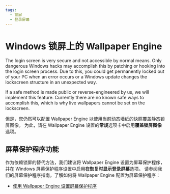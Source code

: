 ```yaml
---
tags:
  - 锁屏
  - 登录屏幕
---
```


# Windows 锁屏上的 Wallpaper Engine

The login screen is very secure and not accessible by normal means. Only dangerous Windows hacks may accomplish this by patching or hooking into the login screen process. Due to this, you could get permanently locked out of your PC when an error occurs or a Windows update changes the lockscreen structure in an unexpected way.

If a safe method is made public or reverse-engineered by us, we will implement this feature. Currently there are no known safe ways to accomplish this, which is why live wallpapers cannot be set on the lockscreen.

但是，您仍然可以配置 Wallpaper Engine 以使用当前动态墙纸的快照覆盖静态锁屏图像。 为此，请在 Wallpaper Engine 设置的**常规**选项卡中启用**覆盖锁屏图像**选项。

## 屏幕保护程序功能

作为依赖锁屏的替代方法，我们建议将 Wallpaper Engine 设置为屏幕保护程序，并在 Windows 屏幕保护程序设置中启用**在恢复时显示登录屏幕**选项。 请参阅我们的屏幕保护程序指南，了解如何将 Wallpaper Engine 配置为屏幕保护程序：

* [使用 Wallpaper Engine 设置屏幕保护程序](/functionality/screensaver.html)